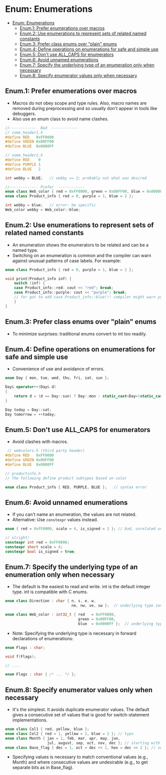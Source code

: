 # Enum: Enumerations

- [Enum: Enumerations](#enum-enumerations)
  - [Enum.1: Prefer enumerations over macros](#enum1-prefer-enumerations-over-macros)
  - [Enum.2: Use enumerations to represent sets of related named constants](#enum2-use-enumerations-to-represent-sets-of-related-named-constants)
  - [Enum.3: Prefer class enums over "plain" enums](#enum3-prefer-class-enums-over-plain-enums)
  - [Enum.4: Define operations on enumerations for safe and simple use](#enum4-define-operations-on-enumerations-for-safe-and-simple-use)
  - [Enum.5: Don't use ALL_CAPS for enumerators](#enum5-dont-use-all_caps-for-enumerators)
  - [Enum.6: Avoid unnamed enumerations](#enum6-avoid-unnamed-enumerations)
  - [Enum.7: Specify the underlying type of an enumeration only when necessary](#enum7-specify-the-underlying-type-of-an-enumeration-only-when-necessary)
  - [Enum.8: Specify enumerator values only when necessary](#enum8-specify-enumerator-values-only-when-necessary)

## Enum.1: Prefer enumerations over macros
- Macros do not obey scope and type rules. Also, macro names are removed during preprocessing and so usually don't appear in tools like debuggers.
- Also use an enum class to avoid name clashes.

```cpp
//------------  Bad  ------------
// some_header1.h
#define RED   0xFF0000
#define GREEN 0x00FF00
#define BLUE  0x0000FF

// some_header2.h
#define RED    0
#define PURPLE 1
#define BLUE   2

int webby = BLUE;   // webby == 2; probably not what was desired

//------------  Prefer  ------------
enum class Web_color { red = 0xFF0000, green = 0x00FF00, blue = 0x0000FF };
enum class Product_info { red = 0, purple = 1, blue = 2 };

int webby = blue;   // error: be specific
Web_color webby = Web_color::blue;
```

## Enum.2: Use enumerations to represent sets of related named constants
- An enumeration shows the enumerators to be related and can be a named type.
- Switching on an enumeration is common and the compiler can warn against unusual patterns of case labels. For example:
```cpp
enum class Product_info { red = 0, purple = 1, blue = 2 };

void print(Product_info inf) {
    switch (inf) {
    case Product_info::red: cout << "red"; break;
    case Product_info::purple: cout << "purple"; break;
    // for got to add case Product_info::blue!!! compiler might warn you though!
    }
}
```

## Enum.3: Prefer class enums over "plain" enums
- To minimize surprises: traditional enums convert to int too readily.

## Enum.4: Define operations on enumerations for safe and simple use
- Convenience of use and avoidance of errors.
```cpp
enum Day { mon, tue, wed, thu, fri, sat, sun };

Day& operator++(Day& d)
{
    return d = (d == Day::sun) ? Day::mon : static_cast<Day>(static_cast<int>(d)+1);
}

Day today = Day::sat;
Day tomorrow = ++today;
```

## Enum.5: Don't use ALL_CAPS for enumerators
- Avoid clashes with macros.
```cpp
 // webcolors.h (third party header)
#define RED   0xFF0000
#define GREEN 0x00FF00
#define BLUE  0x0000FF

// productinfo.h
// The following define product subtypes based on color

enum class Product_info { RED, PURPLE, BLUE };   // syntax error
```

## Enum.6: Avoid unnamed enumerations
- If you can't name an enumeration, the values are not related.
- Alternative: Use `constexpr` values instead.
```cpp
enum { red = 0xFF0000, scale = 4, is_signed = 1 }; // bad, unrelated unnamed enums

// alright!
constexpr int red = 0xFF0000;
constexpr short scale = 4;
constexpr bool is_signed = true;
```

## Enum.7: Specify the underlying type of an enumeration only when necessary
- The default is the easiest to read and write. int is the default integer type. int is compatible with C enums.
```cpp
enum class Direction : char { n, s, e, w,
                              ne, nw, se, sw };  // underlying type saves space

enum class Web_color : int32_t { red   = 0xFF0000,
                                 green = 0x00FF00,
                                 blue  = 0x0000FF };  // underlying type is redundant
```
- Note: Specifying the underlying type is necessary in forward declarations of enumerations:
```cpp
enum Flags : char;

void f(Flags);

// ....

enum Flags : char { /* ... */ };
```

## Enum.8: Specify enumerator values only when necessary
- It's the simplest. It avoids duplicate enumerator values. The default gives a consecutive set of values that is good for switch-statement implementations.
```cpp
enum class Col1 { red, yellow, blue };
enum class Col2 { red = 1, yellow = 2, blue = 2 }; // typo
enum class Month { jan = 1, feb, mar, apr, may, jun,
                   jul, august, sep, oct, nov, dec }; // starting with 1 is conventional
enum class Base_flag { dec = 1, oct = dec << 1, hex = dec << 2 }; // set of bits
```
- Specifying values is necessary to match conventional values (e.g., Month) and where consecutive values are undesirable (e.g., to get separate bits as in Base_flag).